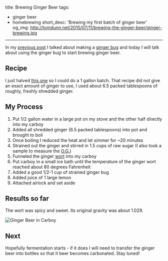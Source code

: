 title: Brewing Ginger Beer
tags:
  - ginger beer
  - homebrewing
short_desc: 'Brewing my first batch of ginger beer'
og_img: http://tomdunn.net/2015/07/11/brewing-the-ginger-beer/ginger-brewing.jpg
---

In my [previous post][previous-post] I talked about making a [ginger bug] and today I will talk about using the ginger bug to start brewing ginger beer.

## Recipe
I just halved [this one][ginger beer recipe] so I could do a 1 gallon batch. That recipe did not give an exact amount of ginger to use, I used about 6.5 packed tablespoons of roughly, freshly shredded ginger.

## My Process

1. Put 1/2 gallon water in a large pot on my stove and the other half directly into my carboy
2. Added all shredded ginger (6.5 packed tablespoons) into pot and brought to boil
3. Once boiling I reduced the heat and let simmer for ~20 minutes
4. Strained out the ginger and stirred in 1.5 cups of raw sugar (I also took a sample to measure the [O.G.])
5. Funneled the ginger [wort] into my carboy
6. Put carboy in a small ice bath until the temperature of the ginger wort reached about 80 degrees Fahrenheit
7. Added a good 1/2-1 cup of strained ginger bug
8. Added juice of 1 large lemon
9. Attached airlock and set aside

## Results so far

The wort was spicy and sweet. Its original gravity was about 1.029.

![Ginger Beer in Carboy](/2015/07/11/brewing-the-ginger-beer/ginger-brewing.jpg)

## Next

Hopefully fermentation starts - if it does I will need to transfer the ginger beer into bottles so that it beer becomes carbonated. Stay tuned!

[previous-post]: /2015/07/07/ginger-bug/
[ginger bug]: http://nourishedkitchen.com/ginger-bug/
[ginger beer recipe]: http://phickle.com/fermentation-basics-ginger-beer/
[O.G.]: https://en.wikipedia.org/wiki/Gravity_(alcoholic_beverage)
[wort]: https://en.wikipedia.org/wiki/Wort

